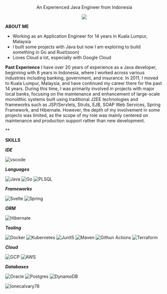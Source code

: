
<p align='center'>
An Experienced Java Engineer from Indonesia
</p>

<p align='center'>
  <a href="https://www.linkedin.com/in/gunardy-sutanto/">
    <img src="https://img.shields.io/badge/linkedin-%230077B5.svg?&style=for-the-badge&logo=linkedin&logoColor=white" />
  </a>
</p>

**ABOUT ME**
 - Working as an Application Engineer for 14 years in Kuala Lumpur, Malaysia
 - I built some projects with Java but now I am exploring to build something in Go and Rust(soon)
 - Loves Cloud a lot, especially with Google Cloud 


**Past Experience**
I have over 20 years of experience as a Java developer, beginning with 8 years in Indonesia, where I worked across various industries including banking, government, and insurance. In 2011, I moved to Kuala Lumpur, Malaysia, and have continued my career there for the past 14 years. During this time, I was primarily involved in projects with major local banks, focusing on the maintenance and enhancement of large-scale monolithic systems built using traditional J2EE technologies and frameworks such as JSP/Servlets, Struts, EJB, SOAP Web Services, Spring Framework, and Hibernate. However, the depth of my involvement in some projects was limited, as the scope of my role was mainly centered on maintenance and production support rather than new development.

**

**SKILLS**

***IDE***

![vscode](https://img.shields.io/badge/VSCode-0078D4?style=for-the-badge&logo=visual%20studio%20code&logoColor=white)

***Languages***

![Java](https://img.shields.io/badge/OpenJDK-ED8B00?style=for-the-badge&logo=openjdk&logoColor=white)
![Go](https://img.shields.io/badge/Go-00ADD8?style=for-the-badge&logo=go&logoColor=white)
![PLSQL](https://img.shields.io/badge/PLSQL-F80000?style=for-the-badge&logo=oracle&logoColor=black)


***Frameworks***

![Svelte](https://img.shields.io/badge/SvelteKit-FF3E00?style=for-the-badge&logo=Svelte&logoColor=white)
![Spring](https://img.shields.io/badge/Spring-6DB33F?style=for-the-badge&logo=spring&logoColor=white)

***ORM***

![Hibernate](https://img.shields.io/badge/Hibernate-59666C?style=for-the-badge&logo=Hibernate&logoColor=white)

***Tooling***

![Docker](https://img.shields.io/badge/Docker-2CA5E0?style=for-the-badge&logo=docker&logoColor=white)
![Kubernetes](https://img.shields.io/badge/kubernetes-326ce5.svg?&style=for-the-badge&logo=kubernetes&logoColor=white)
![Junit5](https://img.shields.io/badge/Junit5-25A162?style=for-the-badge&logo=junit5&logoColor=white)
![Maven](https://img.shields.io/badge/apache_maven-C71A36?style=for-the-badge&logo=apachemaven&logoColor=white)
![Githun Actions](https://img.shields.io/badge/GitHub_Actions-2088FF?style=for-the-badge&logo=github-actions&logoColor=white)
![Terraform](https://img.shields.io/badge/Terraform-7B42BC?style=for-the-badge&logo=terraform&logoColor=white)

***Cloud***

![GCP](https://img.shields.io/badge/Google_Cloud-4285F4?style=for-the-badge&logo=google-cloud&logoColor=white)
![AWS](https://img.shields.io/badge/Amazon_Web_Services-FF9900?style=for-the-badge&logo=amazonwebservices&logoColor=white)

***Databases***

![Oracle](https://img.shields.io/badge/Oracle-F80000?style=for-the-badge&logo=Oracle&logoColor=white)
![Postgres](https://img.shields.io/badge/PostgreSQL-316192?style=for-the-badge&logo=postgresql&logoColor=white)
![DynamoDB](https://img.shields.io/badge/Amazon%20DynamoDB-4053D6?style=for-the-badge&logo=Amazon%20DynamoDB&logoColor=white)

<img align="left" src="https://github-readme-stats.vercel.app/api/top-langs/?username=lonecalvary78&layout=compact" alt="lonecalvary78" />
